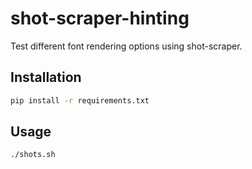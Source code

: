 # shot-scraper-hinting

Test different font rendering options using shot-scraper.

## Installation

```bash
pip install -r requirements.txt
```

## Usage

```bash
./shots.sh
```
